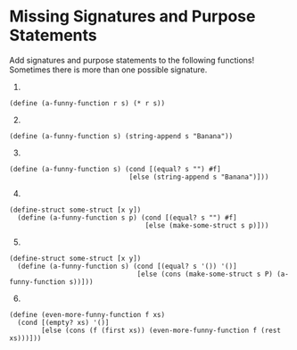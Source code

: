 # Missing Signatures and Purpose Statements

Add signatures and purpose statements to the following functions!
Sometimes there is more than one possible signature.

1)

```
(define (a-funny-function r s) (* r s))
```

2)
```
(define (a-funny-function s) (string-append s "Banana"))
```

3)
```
(define (a-funny-function s) (cond [(equal? s "") #f]
                              [else (string-append s "Banana")]))
```

4)
```
(define-struct some-struct [x y])
  (define (a-funny-function s p) (cond [(equal? s "") #f]
                                  [else (make-some-struct s p)]))
```

5)
```
(define-struct some-struct [x y])
  (define (a-funny-function s) (cond [(equal? s '()) '()]
                                [else (cons (make-some-struct s P) (a-funny-function s))]))
```

6)
```
(define (even-more-funny-function f xs)
  (cond [(empty? xs) '()]
        [else (cons (f (first xs)) (even-more-funny-function f (rest xs)))]))
```
